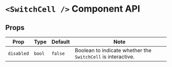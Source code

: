 # `<SwitchCell />` Component API

## Props

| Prop | Type | Default | Note |
|---|---|---|---|
|`disabled`|`bool`|`false`|Boolean to indicate whether the `SwitchCell` is interactive.|
